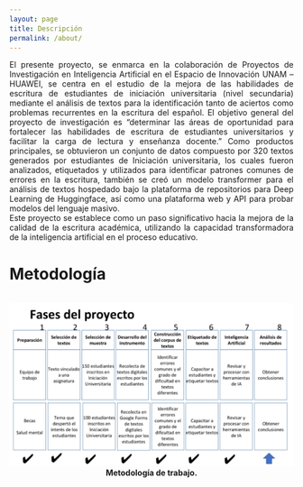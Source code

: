 ```yaml
---
layout: page
title: Descripción
permalink: /about/
---
```

<div style="text-align: justify;">
El presente proyecto, se enmarca en la colaboración de Proyectos de Investigación en Inteligencia Artificial en el Espacio de Innovación UNAM – HUAWEI, se centra en el estudio de la mejora de las habilidades de escritura de estudiantes de iniciación universitaria (nivel secundaria) mediante el análisis de textos para la identificación tanto de aciertos como problemas recurrentes en la escritura del español. El objetivo general del proyecto de investigación es “determinar las áreas de oportunidad para fortalecer las habilidades de escritura de estudiantes universitarios y facilitar la carga de lectura y enseñanza docente.” Como productos principales, se obtuvieron un conjunto de datos compuesto por 320 textos generados por estudiantes de Iniciación universitaria, los cuales fueron analizados, etiquetados y utilizados para identificar patrones comunes de errores en la escritura, también se creó un modelo  transformer para el análisis de textos hospedado bajo la plataforma de repositorios para Deep Learning de Huggingface, así como una plataforma web y API para probar modelos del lenguaje masivo. 
<br>
Este proyecto se establece como un paso significativo hacia la mejora de la calidad de la escritura académica, utilizando la capacidad transformadora de la inteligencia artificial en el proceso educativo.

<h1>Metodología</h1>
<br>
<div style="text-align: center;">
    <img src="/images/fases.png" alt="fases">
    <figcaption><b>Metodología de trabajo.</b></figcaption>
</div>

</div>



